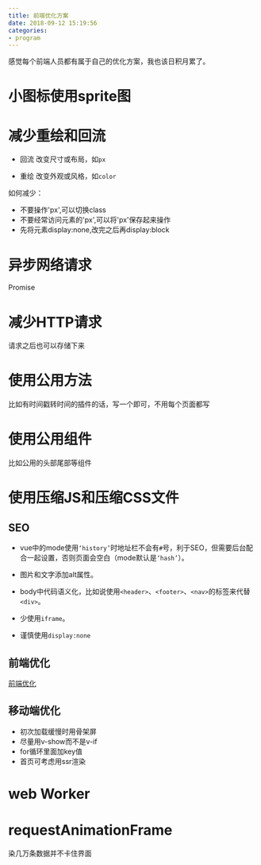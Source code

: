 ```yaml
---
title: 前端优化方案
date: 2018-09-12 15:19:56
categories: 
- program
---
```


感觉每个前端人员都有属于自己的优化方案，我也该日积月累了。

# 小图标使用sprite图


# 减少重绘和回流

- 回流
改变尺寸或布局，如`px`

- 重绘
改变外观或风格，如`color`

如何减少：

- 不要操作'px',可以切换class
- 不要经常访问元素的'px',可以将'px'保存起来操作
- 先将元素display:none,改完之后再display:block

# 异步网络请求

Promise

# 减少HTTP请求

请求之后也可以存储下来

# 使用公用方法

比如有时间戳转时间的插件的话，写一个即可，不用每个页面都写

# 使用公用组件

比如公用的头部尾部等组件

# 使用压缩JS和压缩CSS文件


## SEO

- vue中的mode使用`‘history’`时地址栏不会有`#`号，利于SEO，但需要后台配合一起设置，否则页面会空白（mode默认是`‘hash’`）。

- 图片和文字添加alt属性。

- body中代码语义化，比如说使用`<header>`、`<footer>`、`<nav>`的标签来代替`<div>`。

- 少使用`iframe`。

- 谨慎使用`display:none`

## 前端优化

[前端优化](https://firefly1984982452.github.io/2018/09/12/%E5%89%8D%E7%AB%AF%E4%BC%98%E5%8C%96%E6%96%B9%E6%A1%88/)

## 移动端优化

- 初次加载缓慢时用骨架屏
- 尽量用v-show而不是v-if
- for循环里面加key值
- 首页可考虑用ssr渲染

# web Worker

# requestAnimationFrame

染几万条数据并不卡住界面